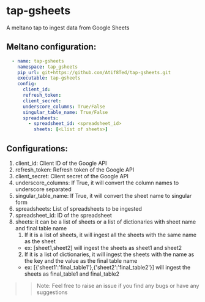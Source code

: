 # tap-gsheets
A meltano tap to ingest data from Google Sheets
## Meltano configuration:

```yaml
  - name: tap-gsheets
    namespace: tap_gsheets
    pip_url: git+https://github.com/Atif8Ted/tap-gsheets.git
    executable: tap-gsheets
    config:
      client_id: 
      refresh_token: 
      client_secret: 
      underscore_columns: True/False
      singular_table_name: True/False
      spreadsheets:
        - spreadsheet_id: <spreadsheet_id>
          sheets: [<Llist of sheets>]

```
## Configurations:
1. client_id: Client ID of the Google API
2. refresh_token: Refresh token of the Google API
3. client_secret: Client secret of the Google API
4. underscore_columns: If True, it will convert the column names to underscore separated
5. singular_table_name: If True, it will convert the sheet name to singular form
6. spreadsheets: List of spreadsheets to be ingested
7. spreadsheet_id: ID of the spreadsheet
8. sheets: it can be a list of sheets or a list of dictionaries with sheet name and final table name
   1. If it is a list of sheets, it will ingest all the sheets with the same name as the sheet 
    * ex: [sheet1,sheet2] will ingest the sheets as sheet1 and sheet2
   2. If it is a list of dictionaries, it will ingest the sheets with the name as the key and the value as the final table name
   * ex: [{'sheet1':'final_table1'},{'sheet2':'final_table2'}] will ingest the sheets as final_table1 and final_table2

>> Note: Feel free to raise an issue if you find any bugs or have any suggestions